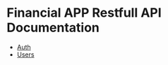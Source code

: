 # Financial APP Restfull API Documentation

- [Auth](/Resources/RESTFULL_API/auth.md)
- [Users](/Resources/RESTFULL_API/users.md)
